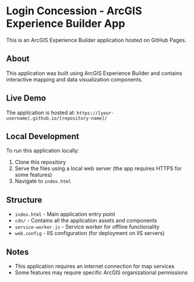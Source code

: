 # Login Concession - ArcGIS Experience Builder App

This is an ArcGIS Experience Builder application hosted on GitHub Pages.

## About

This application was built using ArcGIS Experience Builder and contains interactive mapping and data visualization components.

## Live Demo

The application is hosted at: `https://[your-username].github.io/[repository-name]/`

## Local Development

To run this application locally:

1. Clone this repository
2. Serve the files using a local web server (the app requires HTTPS for some features)
3. Navigate to `index.html`

## Structure

- `index.html` - Main application entry point
- `cdn/` - Contains all the application assets and components
- `service-worker.js` - Service worker for offline functionality
- `web.config` - IIS configuration (for deployment on IIS servers)

## Notes

- This application requires an internet connection for map services
- Some features may require specific ArcGIS organizational permissions
